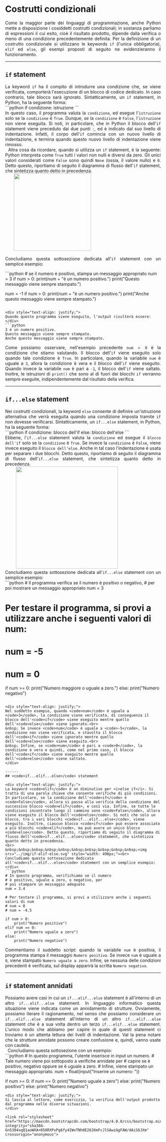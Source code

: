 # Costrutti condizionali

<div style="text-align: justify;">
Come la maggior parte dei linguaggi di programmazione, anche Python mette a disposizione i cosiddetti costrutti condizionali; in sostanza parliamo di espressioni il cui esito, cioè il risultato prodotto, dipende dalla verifica o meno di una condizione precedentemente definita. Per la definizione di un costrutto condizionale si utilizzano le keywords <code>if</code> (l'unica obbligatoria), <code>elif</code> ed <code>else</code>, gli esempi proposti di seguito ne evidenzieranno il funzionamento.
</div>

---
## <code>if</code> statement

<div style="text-align: justify;">
La keyword <code>if</code> ha il compito di introdurre una condizione che, se viene verificata, comporterà l'esecuzione di un blocco di codice dedicato. In caso contrario, tale blocco sarà ignorato. Sintatticamente, un <code>if</code> statement, in Python, ha la seguente forma:
</div>
```python
if condizione:
    istruzione
```
<div style="text-align: justify;">
In questo caso, il programma valuta la <code>condizione</code>, ed esegue l'<code>istruzione</code> solo se la <code>condizione</code> è <code>True</code>. Dunque, se la <code>condizione</code> è <code>False</code>, l'<code>istruzione</code> non viene eseguita. Si noti, in particolare, che in Python il blocco dell'<code>if</code> statement viene preceduto dai due punti <code>:</code>, ed è indicato dal suo livello di indentazione. Infatti, il corpo dell'<code>if</code> comincia con un nuovo livello di indentazione, e termina quando questo nuovo livello di indentazione viene rimosso.<br>
&nbsp; Altra cosa da ricordare, quando si utilizza un <code>if</code> statement, è la seguente: Python interpreta come <code>True</code> tutti i valori non nulli e diversi da zero. Gli unici valori considerati come <code>False</code> sono quindi <code>None</code> (ossia, il valore nullo) e <code>0</code>. Detto questo, riportiamo di seguito il diagramma di flusso dell'<code>if</code> statement, che sintetizza quanto detto in precedenza.<br>
&nbsp;&nbsp;&nbsp;&nbsp;&nbsp;&nbsp;&nbsp;<img src="../img/if.svg" style="width: 250px;"><br>

Concludiamo questa sottosezione dedicata all'<code>if</code> statement con un semplice esempio:
</div>
```python
# se il numero è positivo, stampa un messaggio appropriato
num = 3
if num > 0:
    print(num + "è un numero positivo.")
print("Questo messaggio viene sempre stampato.")

num = -1
if num > 0:
    print(num + "è un numero positivo.")
print("Anche questo messaggio viene sempre stampato.")
```

<div style="text-align: justify;">
Quando questo programma viene eseguito, l'output risulterà essere:
</div>
```python
3 è un numero positivo.
Questo messaggio viene sempre stampato.
Anche questo messaggio viene sempre stampato.
```

<div style="text-align: justify;">
Come possiamo osservare, nell'esempio precedente <code>num > 0</code> è la condizione che stiamo valutando. Il blocco dell'<code>if</code> viene eseguito solo quando tale condizione è <code>True</code>. In particolare, quando la variabile <code>num</code> è uguale a <code>3</code>, allora la condizione è vera e il blocco dell'<code>if</code> viene eseguito. Quando invece la variabile <code>num</code> è pari a <code>-1</code>, il blocco dell'<code>if</code> viene saltato. Inoltre, le istruzioni di <code>print()</code> che sono al di fuori dei blocchi <code>if</code> verranno sempre eseguite, indipendentemente dal risultato della verifica.
</div>

------
## <code>if...else</code> statement

<div style="text-align: justify;">
Nei costrutti condizionali, la keyword <code>else</code> consente di definire un'istruzione alternativa che verrà eseguita quando una condizione imposta tramite <code>if</code> non dovesse verificarsi. Sintatticamente, un <code>if...else</code> statement, in Python, ha la seguente forma:
</div>
```python
if condizione:
    blocco dell'if
else:
    blocco dell'else
```

<div style="text-align: justify;">
Ebbene, l'<code>if...else</code> statement valuta la <code>condizione</code> ed esegue il <code>blocco dell'if</code> solo se la <code>condizione</code> è <code>True</code>. Se invece la <code>condizione</code> è <code>False</code>, viene invece eseguito il <code>blocco dell'else</code>. Anche in tal caso l'indentazione è usata per separare i due blocchi. Detto questo, riportiamo di seguito il diagramma di flusso dell'<code>if...else</code> statement, che sintetizza quanto detto in precedenza.<br>
&nbsp;&nbsp;&nbsp;&nbsp;&nbsp;&nbsp;&nbsp;&nbsp;&nbsp;<img src="../img/if-else.svg" style="width: 330px;"><br>
Concludiamo questa sottosezione dedicata all'<code>if...else</code> statement con un semplice esempio:
</div>
```python
# Il programma verifica se il numero è positivo o negativo,
# per poi mostrare un messaggio appropriato
num = 3

# Per testare il programma, si provi a utilizzare anche i seguenti valori di num: 
# num = -5
# num = 0

if num >= 0:
    print("Numero maggiore o uguale a zero.")
else:
    print("Numero negativo")
```

<div style="text-align: justify;">
Nel suddetto esempio, quando <code>num</code> è uguale a <code>3</code>, la condizione viene verificata, di conseguenza il blocco dell'<code>if</code> viene eseguito mentre quello dell'<code>else</code> viene ignorato.<br>
&nbsp; Se invece <code>num</code> è uguale a <code>-5</code>, la condizione non viene verificata, e stavolta il blocco dell'<code>if</code> viene ignorato mentre quello dell'<code>else</code> viene eseguito.<br>
&nbsp; Infine, se <code>num</code> è pari a <code>0</code>, la condizione è vera e quindi, come nel primo caso, il blocco dell'<code>if</code> viene eseguito mentre quello dell'<code>else</code> viene saltato.
</div>

------
## <code>if...elif...else</code> statement

<div style="text-align: justify;">
La keyword <code>elif</code> è un diminutivo per <i>else if</i>. Si tratta di una parola chiave che consente verifiche di più condizioni. In particolare, se la condizione dell'<code>if</code> è <code>False</code>, allora si passa alla verifica della condizione del successivo blocco <code>elif</code>, e così via. Infine, se tutte le condizioni incontrate lungo il cammino sono <code>False</code>, allora viene eseguito il blocco dell'<code>else</code>. Si noti che solo un blocco, tra i vari blocchi <code>if...elif...else</code>, viene eseguito. Inoltre, ciascun blocco <code>if</code> può essere associato a più blocchi <code>elif</code>, ma può avere un unico blocco <code>else</code>. Detto questo, riportiamo di seguito il diagramma di flusso dell'<code>if...elif...else</code> statement, che sintetizza quanto detto in precedenza.
<br>
&nbsp;&nbsp;&nbsp;&nbsp;&nbsp;&nbsp;&nbsp;&nbsp;&nbsp;&nbsp;<img src="../img/if-elif-else.svg" style="width: 490px;"><br>
Concludiamo questa sottosezione dedicata all'<code>if...elif...else</code> statement con un semplice esempio:
</div>
```python
# In questo programma, verifichiamo se il numero
# è positivo, uguale a zero, o negativo, per
# poi stampare un messaggio adeguato
num = 3.4

# Per testare il programma, si provi a utilizzare anche i seguenti valori di num
# num = 0
# num = -4.5

if num > 0:
    print("Numero positivo")
elif num == 0:
    print("Numero uguale a zero")
else:
    print("Numero negativo")
```

<div style="text-align: justify;">
Commentiamo il suddetto script: quando la variabile <code>num</code> è positiva, il programma stampa il messaggio <code>Numero positivo</code>. Se invece <code>num</code> è uguale a <code>0</code>, viene stampato <code>Numero uguale a zero</code>. Infine, se nessuna delle condizioni precedenti è verificata, sul display apparirà la scritta <code>Numero negativo</code>.
</div>

------
## <code>if</code> statement annidati

<div style="text-align: justify;">
Possiamo avere casi in cui un <code>if...elif...else</code> statement è all'interno di un altro <code>if...elif...else</code> statement. In linguaggio informatico questa situazione viene indicata come un annidamento di strutture. Ovviamente, possiamo iterare il ragionamento, nel senso che possiamo considerare un <code>if...elif...else</code> statement all'interno di un altro <code>if...elif...else</code> statement che è a sua volta dentro un terzo <code>if...elif...else</code> statement. L'unico modo che abbiamo per capire in quale di questi statement ci troviamo è un attenta lettura dei livelli di indentazione. Val la pena notare che le strutture annidate possono creare confusione e, quindi, vanno usate con cautela.<br>
&nbsp; Concludiamo questa sottosezione con un esempio:
</div>
```python
# In questo programma, l'utente inserisce in input un numero. 
# Tale numero viene poi sottoposto a verifiche annidate per
# capire se è positivo, negativo oppure se è uguale a zero.
# Infine, viene stampato un messaggio appropriato.
num = float(input("Inserire un numero: "))

if num >= 0:
    if num == 0:
        print("Numero uguale a zero")
    else:
        print("Numero positivo")
else:
    print("Numero negativo")
```
<div style="text-align: justify;">
Si lascia al lettore, come esercizio, la verifica dell'output prodotto dal programma nelle diverse situazioni.
</div>

<link rel="stylesheet" href="https://maxcdn.bootstrapcdn.com/bootstrap/4.0.0/css/bootstrap.min.css" integrity="sha384-Gn5384xqQ1aoWXA+058RXPxPg6fy4IWvTNh0E263XmFcJlSAwiGgFAW/dAiS6JXm" crossorigin="anonymous">